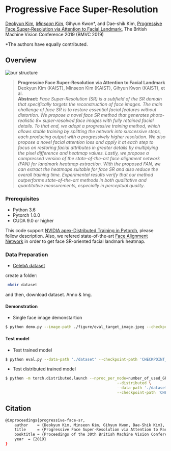 # Progressive Face Super-Resolution
[Deokyun Kim](https://www.linkedin.com/in/deokyun-kim-44157a151)*, [Minseon Kim](https://kim-minseon.github.io/)*, Gihyun Kwon*, and Dae-shik Kim, [Progressive Face Super-Resolution via Attention to Facial Landmark](https://arxiv.org/abs/1908.08239), The British Machine Vision Conference 2019 (BMVC 2019)

*The authors have equally contributed.


## Overview
![our structure](./figure/our_structure.png)

> **Progressive Face Super-Resolution via Attention to Facial Landmark**<br>
> Deokyun Kim (KAIST), Minseon Kim (KAIST), Gihyun Kwon (KAIST), et al.<br>
> **Abstract:** *Face Super-Resolution (SR) is a subfield of the SR domain that specifically targets the reconstruction of face images. The main challenge of face SR is to restore essential facial features without distortion. We propose a novel face SR method that generates photo-realistic 8× super-resolved face images with fully retained facial details. To that end, we adopt a progressive training method, which allows stable training by splitting the network into successive steps, each producing output with a progressively higher resolution. We also propose a novel facial attention loss and apply it at each step to focus on restoring facial attributes in greater details by multiplying the pixel difference and heatmap values. Lastly, we propose a compressed version of the state-of-the-art face alignment network (FAN) for landmark heatmap extraction. With the proposed FAN, we can extract the heatmaps suitable for face SR and also reduce the overall training time. Experimental results verify that our method outperforms state-of-the-art methods in both qualitative and quantitative measurements, especially in perceptual quality*.


### Prerequisites
* Python 3.6
* Pytorch 1.0.0
* CUDA 9.0 or higher

This code support [NVIDIA apex-Distributed Training in Pytorch](https://github.com/NVIDIA/apex), please follow description. 
Also, we refered state-of-the-art [Face Alignment Network](https://github.com/1adrianb/face-alignment) in order to get face SR-oriented facial landmark heatmap.

### Data Preparation

* [CelebA dataset](http://mmlab.ie.cuhk.edu.hk/projects/CelebA.html)

create a folder:

```bash
 mkdir dataset

```
and then, download dataset. Anno & Img.

#### Demonstration
* Single face image demonstartion
```bash
$ python demo.py --image-path ./figure/eval_target_image.jpeg --checkpoint-path 'CHECKPOINT_PATH/generator_checkpoint_singleGPU.ckpt' --output-path './OUTPUT_PATH/OUTPUT_NAME.jpeg'
```


#### Test model
* Test trained model
```bash
$ python eval.py --data-path './dataset' --checkpoint-path 'CHECKPOINT_PATH/generator_checkpoint_singleGPU.ckpt'
```

* Test distributed trained model
```bash
$ python -m torch.distributed.launch --nproc_per_node=number_of_used_GPUs eval.py \
                                                 --distributed \
                                                 --data-path './dataset' \
                                                 --checkpoint-path 'CHECKPOINT_PATH/generator_checkpoint.ckpt'
```


## Citation
```bash
@inproceedings{progressive-face-sr,
    author    = {Deokyun Kim, Minseon Kim, Gihyun Kwon, Dae-Shik Kim}, 
    title     = {Progressive Face Super-Resolution via Attention to Facial Landmark}, 
    booktitle = {Proceedings of the 30th British Machine Vision Conference (BMVC)},
    year  = {2019}
}
```


